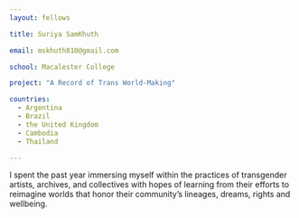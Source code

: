 ```yaml
---
layout: fellows

title: Suriya SamKhuth

email: mskhuth810@gmail.com

school: Macalester College

project: "A Record of Trans World-Making"

countries:
  - Argentina
  - Brazil
  - the United Kingdom
  - Cambodia
  - Thailand

---
```


I spent the past year immersing myself within the practices of transgender artists, archives, and collectives with hopes of learning from their efforts to reimagine worlds that honor their community’s lineages, dreams, rights and wellbeing.
